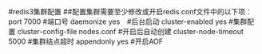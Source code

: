 #redis3集群配置
##配置集群需要至少修改或开启redis.conf文件中的以下项：
	port 7000   #端口号
	daemonize yes　#后台启动
	cluster-enabled yes  #集群配置
	cluster-config-file nodes.conf #开启后自动创建 
	cluster-node-timeout 5000   #集群结点超时
	appendonly yes  #开启AOF
		